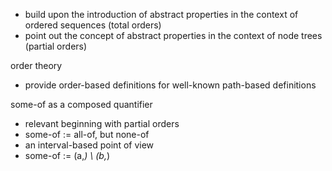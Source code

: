 
- build upon the introduction of abstract properties
  in the context of ordered sequences (total orders)
- point out the concept of abstract properties
  in the context of node trees (partial orders)

order theory
- provide order-based definitions for
  well-known path-based definitions

some-of as a composed quantifier
- relevant beginning with partial orders
- some-of := all-of, but none-of
- an interval-based point of view
- some-of := (a,*) \ (b,*)
